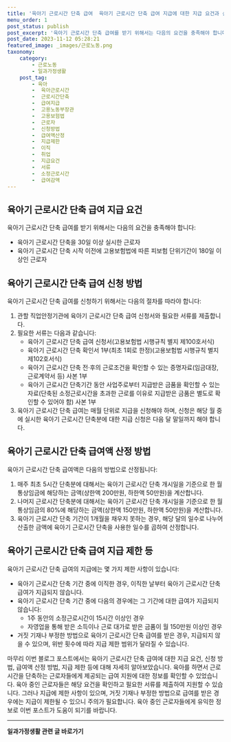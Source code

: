 ```yaml
---
title: '육아기 근로시간 단축 급여  육아기 근로시간 단축 급여 지급에 대한 지급 요건과 신청 방법 급여액 산정 방법 지급 제한 등'
menu_order: 1
post_status: publish
post_excerpt: '육아기 근로시간 단축 급여를 받기 위해서는 다음의 요건을 충족해야 합니다 '
post_date: 2023-11-12 05:28:21
featured_image: _images/근로노동.png
taxonomy:
    category:
        - 근로노동
        - 일과가정생활
    post_tag:
        - 육아
        -  육아근로시간
        -  근로시간단축
        -  급여지급
        -  고용노동부장관
        -  고용보험법
        -  근로자
        -  신청방법
        -  급여액산정
        -  지급제한
        -  이직
        -  취업
        -  지급요건
        -  서류
        -  소정근로시간
        -  급여감액
---
```



##   육아기 근로시간 단축 급여 지급 요건
육아기 근로시간 단축 급여를 받기 위해서는 다음의 요건을 충족해야 합니다:
- 육아기 근로시간 단축을 30일 이상 실시한 근로자
- 육아기 근로시간 단축 시작 이전에 고용보험법에 따른 피보험 단위기간이 180일 이상인 근로자

##   육아기 근로시간 단축 급여 신청 방법
육아기 근로시간 단축 급여를 신청하기 위해서는 다음의 절차를 따라야 합니다:
1. 관할 직업안정기관에 육아기 근로시간 단축 급여 신청서와 필요한 서류를 제출합니다.
2. 필요한 서류는 다음과 같습니다:
   - 육아기 근로시간 단축 급여 신청서(고용보험법 시행규칙 별지 제100호서식)
   - 육아기 근로시간 단축 확인서 1부(최초 1회로 한정)(고용보험법 시행규칙 별지 제102호서식)
   - 육아기 근로시간 단축 전·후의 근로조건을 확인할 수 있는 증명자료(임금대장, 근로계약서 등) 사본 1부
   - 육아기 근로시간 단축기간 동안 사업주로부터 지급받은 금품을 확인할 수 있는 자료(단축된 소정근로시간을 초과한 근로를 이유로 지급받은 금품은 별도로 확인할 수 있어야 함) 사본 1부
3. 육아기 근로시간 단축 급여는 매월 단위로 지급을 신청해야 하며, 신청은 해당 월 중에 실시한 육아기 근로시간 단축분에 대한 지급 신청은 다음 달 말일까지 해야 합니다.

##   육아기 근로시간 단축 급여액 산정 방법
육아기 근로시간 단축 급여액은 다음의 방법으로 산정됩니다:
1. 매주 최초 5시간 단축분에 대해서는 육아기 근로시간 단축 개시일을 기준으로 한 월 통상임금에 해당하는 금액(상한액 200만원, 하한액 50만원)을 계산합니다.
2. 나머지 근로시간 단축분에 대해서는 육아기 근로시간 단축 개시일을 기준으로 한 월 통상임금의 80%에 해당하는 금액(상한액 150만원, 하한액 50만원)을 계산합니다.
3. 육아기 근로시간 단축 기간이 1개월을 채우지 못하는 경우, 해당 달의 일수로 나누어 산출한 금액에 육아기 근로시간 단축을 사용한 일수를 곱하여 산정합니다.

##   육아기 근로시간 단축 급여 지급 제한 등
육아기 근로시간 단축 급여의 지급에는 몇 가지 제한 사항이 있습니다:
- 육아기 근로시간 단축 기간 중에 이직한 경우, 이직한 날부터 육아기 근로시간 단축 급여가 지급되지 않습니다.
- 육아기 근로시간 단축 기간 중에 다음의 경우에는 그 기간에 대한 급여가 지급되지 않습니다:
  - 1주 동안의 소정근로시간이 15시간 이상인 경우
  - 자영업을 통해 받은 소득이나 근로 대가로 받은 금품이 월 150만원 이상인 경우
- 거짓 기재나 부정한 방법으로 육아기 근로시간 단축 급여를 받은 경우, 지급되지 않을 수 있으며, 위반 횟수에 따라 지급 제한 범위가 달라질 수 있습니다.

마무리
이번 블로그 포스트에서는 육아기 근로시간 단축 급여에 대한 지급 요건, 신청 방법, 급여액 산정 방법, 지급 제한 등에 대해 자세히 알아보았습니다. 육아를 하면서 근로시간을 단축하는 근로자들에게 제공되는 급여 지원에 대한 정보를 확인할 수 있었습니다. 육아 중인 근로자들은 해당 요건을 확인하고 필요한 서류를 제출하여 지원할 수 있습니다. 그러나 지급에 제한 사항이 있으며, 거짓 기재나 부정한 방법으로 급여를 받은 경우에는 지급이 제한될 수 있으니 주의가 필요합니다. 육아 중인 근로자들에게 유익한 정보로 이번 포스트가 도움이 되기를 바랍니다.
<!-- wp:separator -->
<hr class="wp-block-separator has-alpha-channel-opacity"/>
<!-- /wp:separator -->

<!-- wp:group {"backgroundColor":"base","layout":{"type":"constrained"}} -->
<div class="wp-block-group has-base-background-color has-background"><!-- wp:paragraph {"align":"center","fontSize":"medium"} -->
<p class="has-text-align-center has-large-font-size"><strong>일과가정생활 관련 글 바로가기</strong></p>
<!-- /wp:paragraph -->


<!-- wp:latest-posts
{"categories":[{"id":10918,"count":19,"description":"","link":"https://uknowlaw.com/category/%ec%9d%bc%ea%b3%bc%ea%b0%80%ec%a0%95%ec%83%9d%ed%99%9c/","name":"일과가정생활","slug":"일과가정생활","taxonomy":"category","parent":0,"meta":[],"_links":{"self":[{"href":"https://uknowlaw.com/wp-json/wp/v2/categories/10918"}],"collection":[{"href":"https://uknowlaw.com/wp-json/wp/v2/categories"}],"about":[{"href":"https://uknowlaw.com/wp-json/wp/v2/taxonomies/category"}],"wp:post_type":[{"href":"https://uknowlaw.com/wp-json/wp/v2/posts?categories=10918"}],"curies":[{"name":"wp","href":"https://api.w.org/{rel}","templated":true}]}}]} /--></div>
<!-- /wp:group -->